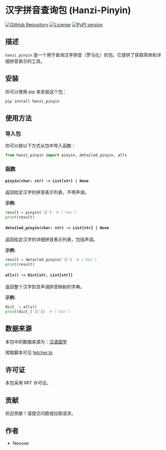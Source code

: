 # 汉字拼音查询包 (Hanzi-Pinyin)

[![GitHub Repository](https://img.shields.io/badge/GitHub-Repository-blue?style=flat-square&logo=github)](https://github.com/neooier/hanzi-pinyin-py.git)
[![License](https://img.shields.io/github/license/neooier/hanzi-pinyin-py.svg?style=flat-square)](https://github.com/neooier/hanzi-pinyin-py/blob/main/LICENSE)
[![PyPI version](https://img.shields.io/pypi/v/hanzi_pinyin.svg?style=flat-square)](https://pypi.org/project/hanzi_pinyin/)

<!-- [English](README_en.md) -->

## 描述
`hanzi_pinyin` 是一个用于查询汉字拼音（罗马化）的包。它提供了获取简体和详细拼音表示的工具。

## 安装
你可以使用 pip 来安装这个包：

```bash
pip install hanzi_pinyin
```

## 使用方法

### 导入包
你可以按以下方式从包中导入函数：

```python
from hanzi_pinyin import pinyin, detailed_pinyin, alls
```

### 函数

#### `pinyin(char: str) -> List[str] | None`
返回给定汉字的拼音表示列表，不带声调。

**示例:**
```python
result = pinyin('汉')  # ['han']
print(result)
```

#### `detailed_pinyin(char: str) -> List[str] | None`
返回给定汉字的详细拼音表示列表，包括声调。

**示例:**
```python
result = detailed_pinyin('汉')  # ['hàn']
print(result)
```

#### `alls() -> Dict[str, List[str]]`
返回整个汉字到含声调拼音映射的字典。

**示例:**
```python
dict_ = alls()
print(dict_['汉'])  # ['hàn']
```

## 数据来源

本包中的数据来源为：[汉语国学](https://www.hanyuguoxue.com/zidian/)

爬取脚本可见 [fetcher.ts](https://github.com/neooier/hanzi-pinyin/blob/main/cmd/fetcher.ts)

## 许可证
本包采用 MIT 许可证。

## 贡献
欢迎贡献！请提交问题或拉取请求。

## 作者
- Neooier
